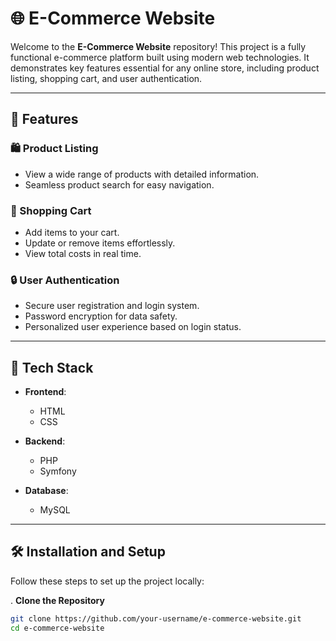 # 🌐 E-Commerce Website

Welcome to the **E-Commerce Website** repository! This project is a fully functional e-commerce platform built using modern web technologies. It demonstrates key features essential for any online store, including product listing, shopping cart, and user authentication.

---

## 🚀 Features

### 🛍️ Product Listing
- View a wide range of products with detailed information.
- Seamless product search for easy navigation.

### 🛒 Shopping Cart
- Add items to your cart.
- Update or remove items effortlessly.
- View total costs in real time.

### 🔒 User Authentication
- Secure user registration and login system.
- Password encryption for data safety.
- Personalized user experience based on login status.

---

## 🔧 Tech Stack

- **Frontend**:  
  - HTML  
  - CSS  

- **Backend**:  
  - PHP  
  - Symfony


- **Database**:  
  - MySQL  
  
                   
---

## 🛠️ Installation and Setup

Follow these steps to set up the project locally:

. **Clone the Repository**
   ```bash
   git clone https://github.com/your-username/e-commerce-website.git
   cd e-commerce-website

        

